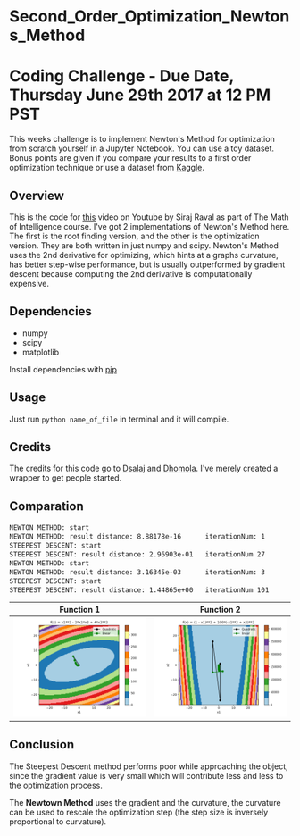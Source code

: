 # Second_Order_Optimization_Newtons_Method


# Coding Challenge - Due Date, Thursday June 29th 2017 at 12 PM PST

This weeks challenge is to implement Newton's Method for optimization from scratch yourself in a Jupyter Notebook. You can use a toy dataset. Bonus points are given if you compare your results to a first order optimization technique or use a dataset from [Kaggle](https://www.kaggle.com/datasets). 

## Overview

This is the code for [this](https://youtu.be/UIFMLK2nj_w) video on Youtube by Siraj Raval as part of The Math of Intelligence course. I've got 2 implementations of Newton's Method here. The first is the root finding version, and the other is the optimization version. They are both written in just numpy and scipy. Newton's Method uses the 2nd derivative for optimizing, which hints at a graphs curvature, has better step-wise performance, but is usually outperformed by gradient descent because computing the 2nd derivative is computationally expensive. 

## Dependencies

* numpy
* scipy
* matplotlib

Install dependencies with [pip](https://pip.pypa.io/en/stable/)

## Usage

Just run `python name_of_file` in terminal and it will compile.

## Credits

The credits for this code go to [Dsalaj](https://github.com/dsalaj) and [Dhomola](https://gist.github.com/danielhomola). I've merely created a wrapper to get people started.

## Comparation

```angular2html
NEWTON METHOD: start
NEWTON METHOD: result distance: 8.88178e-16 	 iterationNum: 1
STEEPEST DESCENT: start
STEEPEST DESCENT: result distance: 2.96903e-01 	 iterationNum 27 
NEWTON METHOD: start
NEWTON METHOD: result distance: 3.16345e-03 	 iterationNum: 3
STEEPEST DESCENT: start
STEEPEST DESCENT: result distance: 1.44865e+00 	 iterationNum 101 
```

|Function 1| Function 2|
|---|---|
|![](./Comparation_1.png) | ![](./Comparation_2.png) |

## Conclusion 
The Steepest Descent method performs poor while approaching the object, since the gradient value is very small which will contribute less and less to the optimization process.

The **Newtown Method** uses the gradient and the curvature, the curvature can be used to rescale
the optimization step (the step size is inversely proportional to curvature).
